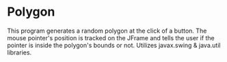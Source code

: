 # Polygon
This program generates a random polygon at the click of a button. The mouse pointer's position is tracked on the JFrame and tells the user if the pointer is inside the polygon's bounds or not. Utilizes javax.swing &amp; java.util libraries.

